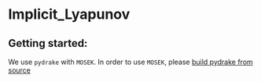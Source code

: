 # Implicit_Lyapunov

## Getting started: 

We use `pydrake` with `MOSEK`. In order to use `MOSEK`, please [build pydrake from source](https://drake.mit.edu/from_source.html)
